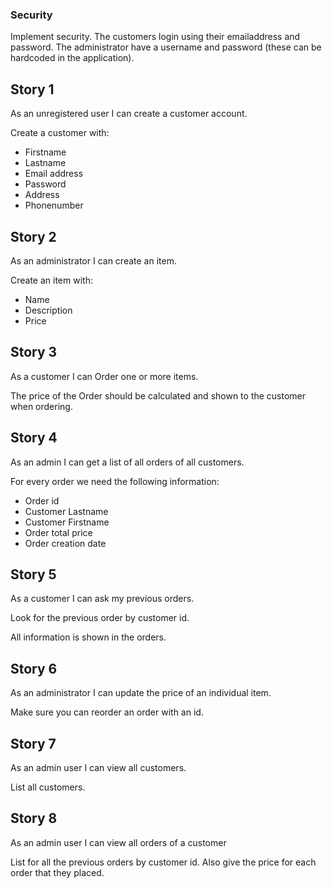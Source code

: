### Security
Implement security. The customers login using their emailaddress and password. The administrator have a username and password (these can be hardcoded in the application).

## Story 1
As an unregistered user I can create a customer account.

Create a customer with:
* Firstname
* Lastname
* Email address
* Password
* Address
* Phonenumber

## Story 2
As an administrator I can create an item.

Create an item with:
* Name
* Description
* Price

## Story 3
As a customer I can Order one or more items.

The price of the Order should be calculated and shown to the customer when ordering.

## Story 4
As an admin I can get a list of all orders of all customers.

For every order we need the following information:
* Order id
* Customer Lastname
* Customer Firstname
* Order total price
* Order creation date

## Story 5
As a customer I can ask my previous orders.

Look for the previous order by customer id.

All information is shown in the orders.

## Story 6
As an administrator I can update the price of an individual item.

Make sure you can reorder an order with an id.

## Story 7
As an admin user I can view all customers.

List all customers.

## Story 8
As an admin user I can view all orders of a customer

List for all the previous orders by customer id.
Also give the price for each order that they placed.
